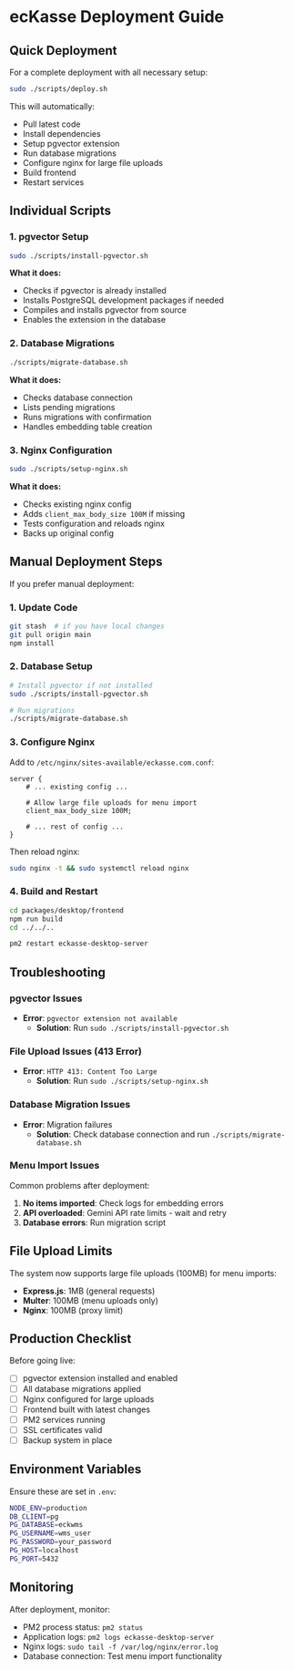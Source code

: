 # ecKasse Deployment Guide

## Quick Deployment

For a complete deployment with all necessary setup:

```bash
sudo ./scripts/deploy.sh
```

This will automatically:
- Pull latest code
- Install dependencies
- Setup pgvector extension
- Run database migrations
- Configure nginx for large file uploads
- Build frontend
- Restart services

## Individual Scripts

### 1. pgvector Setup

```bash
sudo ./scripts/install-pgvector.sh
```

**What it does:**
- Checks if pgvector is already installed
- Installs PostgreSQL development packages if needed
- Compiles and installs pgvector from source
- Enables the extension in the database

### 2. Database Migrations

```bash
./scripts/migrate-database.sh
```

**What it does:**
- Checks database connection
- Lists pending migrations
- Runs migrations with confirmation
- Handles embedding table creation

### 3. Nginx Configuration

```bash
sudo ./scripts/setup-nginx.sh
```

**What it does:**
- Checks existing nginx config
- Adds `client_max_body_size 100M` if missing
- Tests configuration and reloads nginx
- Backs up original config

## Manual Deployment Steps

If you prefer manual deployment:

### 1. Update Code
```bash
git stash  # if you have local changes
git pull origin main
npm install
```

### 2. Database Setup
```bash
# Install pgvector if not installed
sudo ./scripts/install-pgvector.sh

# Run migrations
./scripts/migrate-database.sh
```

### 3. Configure Nginx
Add to `/etc/nginx/sites-available/eckasse.com.conf`:
```nginx
server {
    # ... existing config ...
    
    # Allow large file uploads for menu import
    client_max_body_size 100M;
    
    # ... rest of config ...
}
```

Then reload nginx:
```bash
sudo nginx -t && sudo systemctl reload nginx
```

### 4. Build and Restart
```bash
cd packages/desktop/frontend
npm run build
cd ../../..

pm2 restart eckasse-desktop-server
```

## Troubleshooting

### pgvector Issues
- **Error**: `pgvector extension not available`
  - **Solution**: Run `sudo ./scripts/install-pgvector.sh`

### File Upload Issues (413 Error)
- **Error**: `HTTP 413: Content Too Large`
  - **Solution**: Run `sudo ./scripts/setup-nginx.sh`

### Database Migration Issues
- **Error**: Migration failures
  - **Solution**: Check database connection and run `./scripts/migrate-database.sh`

### Menu Import Issues
Common problems after deployment:

1. **No items imported**: Check logs for embedding errors
2. **API overloaded**: Gemini API rate limits - wait and retry
3. **Database errors**: Run migration script

## File Upload Limits

The system now supports large file uploads (100MB) for menu imports:

- **Express.js**: 1MB (general requests)
- **Multer**: 100MB (menu uploads only)
- **Nginx**: 100MB (proxy limit)

## Production Checklist

Before going live:

- [ ] pgvector extension installed and enabled
- [ ] All database migrations applied
- [ ] Nginx configured for large uploads
- [ ] Frontend built with latest changes
- [ ] PM2 services running
- [ ] SSL certificates valid
- [ ] Backup system in place

## Environment Variables

Ensure these are set in `.env`:

```bash
NODE_ENV=production
DB_CLIENT=pg
PG_DATABASE=eckwms
PG_USERNAME=wms_user
PG_PASSWORD=your_password
PG_HOST=localhost
PG_PORT=5432
```

## Monitoring

After deployment, monitor:

- PM2 process status: `pm2 status`
- Application logs: `pm2 logs eckasse-desktop-server`
- Nginx logs: `sudo tail -f /var/log/nginx/error.log`
- Database connection: Test menu import functionality
